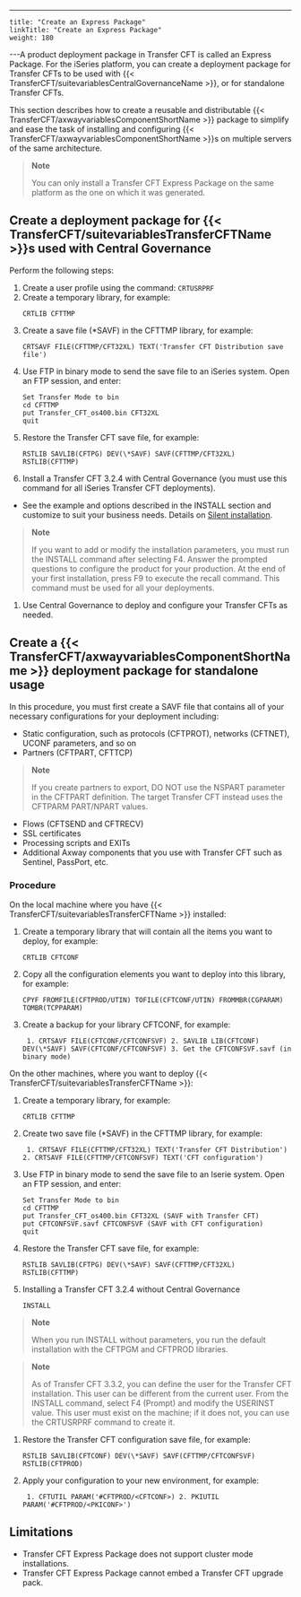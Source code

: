 ---
    title: "Create an Express Package"
    linkTitle: "Create an Express Package"
    weight: 180
---A product deployment package in Transfer CFT is called an Express Package. For the iSeries platform, you can create a deployment package for Transfer CFTs to be used with {{< TransferCFT/suitevariablesCentralGovernanceName  >}}, or for standalone Transfer CFTs.

This section describes how to create a reusable and distributable {{< TransferCFT/axwayvariablesComponentShortName  >}} package to simplify and ease the task of installing and configuring {{< TransferCFT/axwayvariablesComponentShortName  >}}s on multiple servers of the same architecture.

> **Note**
>
> You can only install a Transfer CFT Express Package on the same platform as the one on which it was generated.

## Create a deployment package for {{< TransferCFT/suitevariablesTransferCFTName  >}}s used with Central Governance

Perform the following steps:

1. Create a user profile using the command: `CRTUSRPRF`
1. Create a temporary library, for example:  
    ```
    CRTLIB CFTTMP
    ```
1. Create a save file (\*SAVF) in the CFTTMP library, for example:  
    ```
    CRTSAVF FILE(CFTTMP/CFT32XL) TEXT('Transfer CFT Distribution save file')
    ```
1. Use FTP in binary mode to send the save file to an iSeries system. Open an FTP session, and enter:  
    ```
    Set Transfer Mode to bin
    cd CFTTMP
    put Transfer_CFT_os400.bin CFT32XL
    quit
    ```
1. Restore the Transfer CFT save file, for example:  
    ```
    RSTLIB SAVLIB(CFTPG) DEV(\*SAVF) SAVF(CFTTMP/CFT32XL) RSTLIB(CFTTMP)
    ```
1. Install a Transfer CFT 3.2.4 with Central Governance (you must use this command for all iSeries Transfer CFT deployments).

- See the example and options described in the INSTALL section and customize to suit your business needs. Details on [Silent installation](../install_intro_ibmi/perform_auto_installation).

> **Note**
>
> If you want to add or modify the installation parameters, you must run the INSTALL command after selecting F4. Answer the prompted questions to configure the product for your production. At the end of your first installation, press F9 to execute the recall command. This command must be used for all your deployments.

1. Use Central Governance to deploy and configure your Transfer CFTs as needed.

## Create a {{< TransferCFT/axwayvariablesComponentShortName  >}} deployment package for standalone usage

In this procedure, you must first create a SAVF file that contains all of your necessary configurations for your deployment including:

- Static configuration, such as protocols (CFTPROT), networks (CFTNET), UCONF parameters, and so on
- Partners (CFTPART, CFTTCP)

> **Note**
>
> If you create partners to export, DO NOT use the NSPART parameter in the CFTPART definition. The target Transfer CFT instead uses the CFTPARM PART/NPART values.

- Flows (CFTSEND and CFTRECV)
- SSL certificates
- Processing scripts and EXITs
- Additional Axway components that you use with Transfer CFT such as Sentinel, PassPort, etc.

### Procedure

On the local machine where you have {{< TransferCFT/suitevariablesTransferCFTName  >}} installed:

1. Create a temporary library that will contain all the items you want to deploy, for example:  
    ```
    CRTLIB CFTCONF
    ```
1. Copy all the configuration elements you want to deploy into this library, for example:  
    ```
    CPYF FROMFILE(CFTPROD/UTIN) TOFILE(CFTCONF/UTIN) FROMMBR(CGPARAM) TOMBR(TCPPARAM)
    ```
1. Create a backup for your library CFTCONF, for example:  
    ```  
     1. CRTSAVF FILE(CFTCONF/CFTCONFSVF) 2. SAVLIB LIB(CFTCONF) DEV(\*SAVF) SAVF(CFTCONF/CFTCONFSVF) 3. Get the CFTCONFSVF.savf (in binary mode)
    ```

On the other machines, where you want to deploy {{< TransferCFT/suitevariablesTransferCFTName  >}}:

1. Create a temporary library, for example:  
    ```
    CRTLIB CFTTMP
    ```
1. Create two save file (\*SAVF) in the CFTTMP library, for example:  
    ```  
     1. CRTSAVF FILE(CFTTMP/CFT32XL) TEXT('Transfer CFT Distribution') 2. CRTSAVF FILE(CFTTMP/CFTCONFSVF) TEXT('CFT configuration')
    ```
1. Use FTP in binary mode to send the save file to an Iserie system. Open an FTP session, and enter:  
    ```
    Set Transfer Mode to bin
    cd CFTTMP
    put Transfer_CFT_os400.bin CFT32XL (SAVF with Transfer CFT)
    put CFTCONFSVF.savf CFTCONFSVF (SAVF with CFT configuration)
    quit
    ```
1. Restore the Transfer CFT save file, for example:  
    ```
    RSTLIB SAVLIB(CFTPG) DEV(\*SAVF) SAVF(CFTTMP/CFT32XL) RSTLIB(CFTTMP)
    ```
1. Installing a Transfer CFT 3.2.4 without Central Governance  
    ```
    INSTALL
    ```

> **Note**
>
> When you run INSTALL without parameters, you run the default installation with the CFTPGM and CFTPROD libraries.

> **Note**
>
> As of Transfer CFT 3.3.2, you can define the user for the Transfer CFT installation. This user can be different from the current user. From the INSTALL command, select F4 (Prompt) and modify the USERINST value. This user must exist on the machine; if it does not, you can use the CRTUSRPRF command to create it.

1. Restore the Transfer CFT configuration save file, for example:  
    ```
    RSTLIB SAVLIB(CFTCONF) DEV(\*SAVF) SAVF(CFTTMP/CFTCONFSVF) RSTLIB(CFTPROD)
    ```
1. Apply your configuration to your new environment, for example:  
    ```  
     1. CFTUTIL PARAM('#CFTPROD/<CFTCONF>) 2. PKIUTIL PARAM('#CFTPROD/<PKICONF>')
    ```

## Limitations

- Transfer CFT Express Package does not support cluster mode installations.
- Transfer CFT Express Package cannot embed a Transfer CFT upgrade pack.
